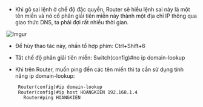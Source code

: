 - Khi gõ sai lệnh ở chế độ đặc quyền, Router sẽ hiểu lệnh sai này là một tên miền và nó cố phân giải tiên miền này thành một địa chỉ IP thông qua giao thức DNS, ta phải đợi rất nhiều thời gian.

![Imgur](https://i.imgur.com/BUkSUWQ.png)

- Để hủy thao tác này, nhấn tổ hợp phím: Ctrl+Shift+6

- Tắt chế độ phân giải tiên miền: Switch(config)#no ip domain-lookup

- Khi trên Router, muốn ping đến các tên miền thì ta cần sử dụng tính năng ip domain-lookup:
  ```
   Router(config)#ip domain-lookup
   Router(config)#ip host HOANGKIEN 192.168.1.4
	 Router#ping HOANGKIEN
```
